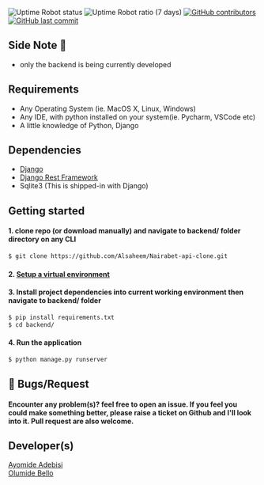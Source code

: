 ![Uptime Robot status](https://img.shields.io/uptimerobot/status/m784682119-b401cf1172c170a34a076beb?style=flat-square)
![Uptime Robot ratio (7 days)](https://img.shields.io/uptimerobot/ratio/7/m784682119-b401cf1172c170a34a076beb?style=flat-square)
[![GitHub contributors](https://img.shields.io/github/contributors/alsaheem/nairabet-api-clone?color=success&style=flat-square)](https://img.shields.io/github/contributors/alsaheem/nairabet-api-clone?color=success&style=flat-square)
[![GitHub last commit](https://img.shields.io/github/last-commit/alsaheem/nairabet-api-clone?style=flat-square)](https://img.shields.io/github/last-commit/alsaheem/nairabet-api-clone?style=flat-square)


## Side Note 📌

* only the backend is being currently developed

## Requirements
* Any Operating System (ie. MacOS X, Linux, Windows)
* Any IDE, with python installed on your system(ie. Pycharm, VSCode etc)
* A little knowledge of Python, Django


## Dependencies
* [Django](https://djangoproject.com/)
* [Django Rest Framework](https://www.django-rest-framework.org/)
* Sqlite3 (This is shipped-in with Django)

## Getting started

#### 1. clone repo (or download manually) and navigate to backend/ folder directory on any CLI


```sh
$ git clone https://github.com/Alsaheem/Nairabet-api-clone.git
```

#### 2. [Setup a virtual environment](https://programwithus.com/learn-to-code/Pip-and-virtualenv-on-Windows/)

#### 3. Install project dependencies into current working environment then navigate to backend/ folder

```sh
$ pip install requirements.txt
$ cd backend/
```

#### 4. Run the application

```sh
$ python manage.py runserver
```

## 🐛 Bugs/Request
#### Encounter any problem(s)? feel free to open an issue. If you feel you could make something better, please raise a ticket on Github and I'll look into it. Pull request are also welcome.

##  Developer(s)
[Ayomide Adebisi](https://github.com/alsaheem) <br>
[Olumide Bello](https://github.com/themaleem)